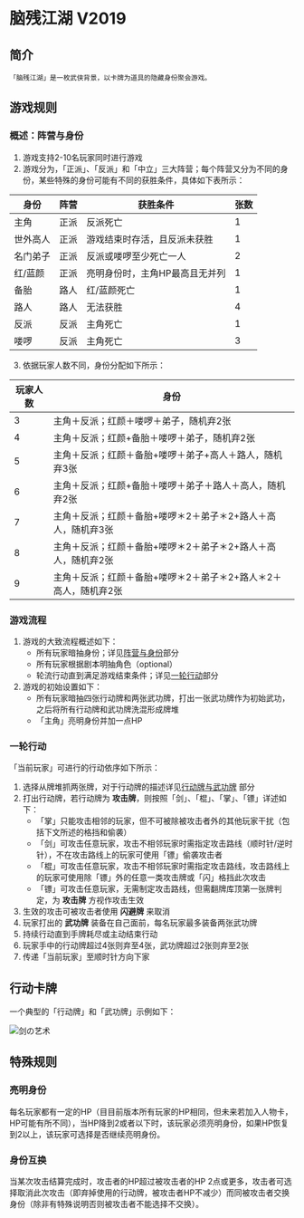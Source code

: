 # 脑残江湖 V2019

## 简介

    「脑残江湖」是一枚武侠背景，以卡牌为道具的隐藏身份聚会游戏。

## 游戏规则

### 概述：阵营与身份

1.  游戏支持2-10名玩家同时进行游戏
2.  游戏分为，「正派」、「反派」和「中立」三大阵营；每个阵营又分为不同的身份，某些特殊的身份可能有不同的获胜条件，具体如下表所示：

| 身份 | 阵营 | 获胜条件 | 张数 |
|---|---|---|---|
| 主角 | 正派 | 反派死亡 | 1 |
| 世外高人 | 正派 | 游戏结束时存活，且反派未获胜 | 1 |
| 名门弟子 | 正派 | 反派或喽啰至少死亡一人 | 2 |
| 红/蓝颜 | 正派 | 亮明身份时，主角HP最高且无并列 | 1 |
| 备胎 | 路人 | 红/蓝颜死亡 | 1 |
| 路人| 路人 | 无法获胜 | 4 |
| 反派 | 反派 | 主角死亡 | 1 |
| 喽啰 | 反派 | 主角死亡 | 3 |

3. 依据玩家人数不同，身份分配如下所示：

| 玩家人数 | 身份 |
|---|---|
| 3 | 主角＋反派；红颜＋喽啰＋弟子，随机弃2张 |
| 4 | 主角＋反派；红颜+备胎＋喽啰＋弟子，随机弃2张 |
| 5 | 主⾓＋反派；红颜＋备胎+喽啰＋弟子+⾼人＋路人，随机弃3张 |
| 6 | 主角＋反派；红颜+备胎＋喽啰＋弟子＋路人＋⾼人，随机弃2张 |
| 7 | 主角＋反派；红颜＋备胎+喽啰＊2＋弟子＊2+路人＋⾼人，随机弃3张 |
| 8 | 主角＋反派；红颜＋备胎+喽啰＊2＋弟子＊2+路人＋⾼人，随机弃2张 |
| 9 | 主角＋反派；红颜＋备胎+喽啰＊2＋弟子＊2+路人＊2＋⾼人，随机弃2张 |

### 游戏流程

1.  游戏的大致流程概述如下：
    -   所有玩家暗抽身份；详见[阵营与身份](#概述：阵营与身份)部分
    -   所有玩家根据剧本明抽角色（optional）
    -   轮流行动直到满足游戏结束条件；详见[一轮行动](#一轮行动)部分
2.  游戏的初始设置如下：
    -   所有玩家暗抽四张行动牌和两张武功牌，打出一张武功牌作为初始武功，之后将所有行动牌和武功牌洗混形成牌堆
    -   「主角」亮明身份并加一点HP

### 一轮行动

「当前玩家」可进行的行动依序如下所示：

1.  选择从牌堆抓两张牌，对于行动牌的描述详见[行动牌与武功牌](#行动牌与武功牌) 部分
2.  打出行动牌，若行动牌为 __攻击牌__，则按照「剑」、「棍」、「掌」、「镖」详述如下：
    -   「掌」只能攻击相邻的玩家，但不可被除被攻击者外的其他玩家干扰（包括下文所述的格挡和偷袭）
    -   「剑」可攻击任意玩家，攻击不相邻玩家时需指定攻击路线（顺时针/逆时针），不在攻击路线上的玩家可使用「镖」偷袭攻击者
    -   「棍」可攻击任意玩家，攻击不相邻玩家时需指定攻击路线，攻击路线上的玩家可使用除「镖」外的任意一类攻击牌或「闪」格挡此次攻击
    -   「镖」可攻击任意玩家，无需制定攻击路线，但需翻牌库顶第一张牌判定，为 __攻击牌__ 方视作攻击生效
3.  生效的攻击可被攻击者使用 __闪避牌__ 来取消
4.  玩家打出的 __武功牌__ 装备在自己面前，每名玩家最多装备两张武功牌
5.  持续行动直到手牌耗尽或主动结束行动
6. 玩家手中的行动牌超过4张则弃至4张，武功牌超过2张则弃至2张
7. 传递「当前玩家」至顺时针方向下家

## 行动卡牌

一个典型的「行动牌」和「武功牌」示例如下：

![剑の艺术](https://meteorode.files.wordpress.com/2019/04/sword-art-1.png)

## 特殊规则

### 亮明身份

每名玩家都有一定的HP（⽬目前版本所有玩家的HP相同，但未来若加⼊人物卡，HP可能有所不同），当HP降到2或者以下时，该玩家必须亮明身份，如果HP恢复到2以上，该玩家可选择是否继续亮明身份。

### 身份互换

当某次攻击结算完成时，攻击者的HP超过被攻击者的HP 2点或更多，攻击者可选择取消此次攻击（即弃掉使用的行动牌，被攻击者HP不减少）⽽同被攻击者交换⾝份（除非有特殊说明否则被攻击者不能选择不交换）。